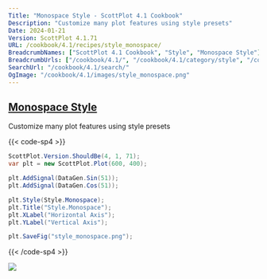 ```yaml
---
Title: "Monospace Style - ScottPlot 4.1 Cookbook"
Description: "Customize many plot features using style presets"
Date: 2024-01-21
Version: ScottPlot 4.1.71
URL: /cookbook/4.1/recipes/style_monospace/
BreadcrumbNames: ["ScottPlot 4.1 Cookbook", "Style", "Monospace Style"]
BreadcrumbUrls: ["/cookbook/4.1/", "/cookbook/4.1/category/style", "/cookbook/4.1/recipes/style_monospace/"]
SearchUrl: "/cookbook/4.1/search/"
OgImage: "/cookbook/4.1/images/style_monospace.png"
---
```


<h2><a id='monospace-style' href='/cookbook/4.1/recipes/style_monospace/'>Monospace Style</a></h2>

Customize many plot features using style presets

{{< code-sp4 >}}

```cs
ScottPlot.Version.ShouldBe(4, 1, 71);
var plt = new ScottPlot.Plot(600, 400);

plt.AddSignal(DataGen.Sin(51));
plt.AddSignal(DataGen.Cos(51));

plt.Style(Style.Monospace);
plt.Title("Style.Monospace");
plt.XLabel("Horizontal Axis");
plt.YLabel("Vertical Axis");

plt.SaveFig("style_monospace.png");
```

{{< /code-sp4 >}}

<img src='../../images/style_monospace.png' class='d-block mx-auto my-5' />


